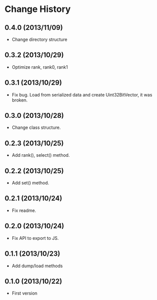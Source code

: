 Change History
=================

## 0.4.0 (2013/11/09)

* Change directory structure

## 0.3.2 (2013/10/29)

* Optimize rank, rank0, rank1

## 0.3.1 (2013/10/29)

* Fix bug. Load from serialized data and create Uint32BitVector, it was broken.

## 0.3.0 (2013/10/28)

* Change class structure.

## 0.2.3 (2013/10/25)

* Add rank(), select() method.

## 0.2.2 (2013/10/25)

* Add set() method.

## 0.2.1 (2013/10/24)

* Fix readme.

## 0.2.0 (2013/10/24)

* Fix API to export to JS.

## 0.1.1 (2013/10/23)

* Add dump/load methods

## 0.1.0 (2013/10/22)

* First version
